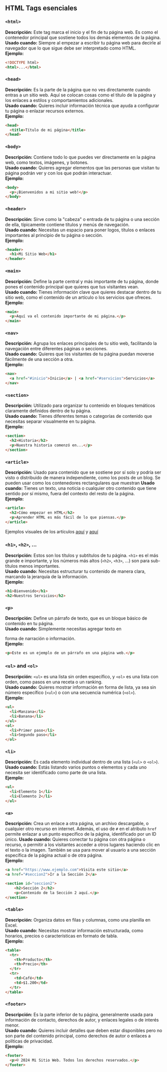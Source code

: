 ## HTML Tags esenciales

### `<html>`
**Descripción:** Este tag marca el inicio y el fin de tu página web. Es como el contenedor principal que sostiene todos los demás elementos de la página.  
**Usado cuando:** Siempre al empezar a escribir tu página web para decirle al navegador que lo que sigue debe ser interpretado como HTML.  
**Ejemplo:**  
```html
<!DOCTYPE html>
<html>...</html>
```

### `<head>`
**Descripción:** Es la parte de la página que no ves directamente cuando entras a un sitio web. Aquí se colocan cosas como el título de la página y los enlaces a estilos y comportamientos adicionales.  
**Usado cuando:** Quieres incluir información técnica que ayuda a configurar tu página o enlazar recursos externos.  
**Ejemplo:**  
```html
<head>
  <title>Título de mi página</title>
</head>
```

### `<body>`
**Descripción:** Contiene todo lo que puedes ver directamente en la página web, como textos, imágenes, y botones.  
**Usado cuando:** Quieres agregar elementos que las personas que visitan tu página podrán ver y con los que podrán interactuar.  
**Ejemplo:**  
```html
<body>
  <p>¡Bienvenidos a mi sitio web!</p>
</body>
```

### `<header>`
**Descripción:** Sirve como la "cabeza" o entrada de tu página o una sección de ella, típicamente contiene títulos y menús de navegación.  
**Usado cuando:** Necesitas un espacio para poner logos, títulos o enlaces importantes al principio de tu página o sección.  
**Ejemplo:**  
```html
<header>
  <h1>Mi Sitio Web</h1>
</header>
```

### `<main>`
**Descripción:** Define la parte central y más importante de tu página, donde pones el contenido principal que quieres que tus visitantes vean.  
**Usado cuando:** Tienes información clave que quieres destacar dentro de tu sitio web, como el contenido de un artículo o los servicios que ofreces.  
**Ejemplo:**  
```html
<main>
  <p>Aquí va el contenido importante de mi página.</p>
</main>
```

### `<nav>`
**Descripción:** Agrupa los enlaces principales de tu sitio web, facilitando la navegación entre diferentes páginas o secciones.  
**Usado cuando:** Quieres que los visitantes de tu página puedan moverse fácilmente de una sección a otra.  
**Ejemplo:**  
```html
<nav>
  <a href="#inicio">Inicio</a> | <a href="#servicios">Servicios</a>
</nav>
```

### `<section>`
**Descripción:** Utilizado para organizar tu contenido en bloques temáticos claramente definidos dentro de tu página.  
**Usado cuando:** Tienes diferentes temas o categorías de contenido que necesitas separar visualmente en tu página.  
**Ejemplo:**  
```html
<section>
  <h2>Historia</h2>
  <p>Nuestra historia comenzó en...</p>
</section>
```

### `<article>`
**Descripción:** Usado para contenido que se sostiene por sí solo y podría ser visto o distribuido de manera independiente, como los posts de un blog. Se pueden usar como los contenedores rectangulares que muestran 
**Usado cuando:** Tienes un texto, una noticia o cualquier otro contenido que tiene sentido por sí mismo, fuera del contexto del resto de la página.  
**Ejemplo:**  
```html
<article>
  <h2>Cómo empezar en HTML</h2>
  <p>Aprender HTML es más fácil de lo que piensas.</p>
</article>
```
Ejemplos visuales de los artículos <a href="https://html5doctor.com/the-article-element/" target="_blank">aquí<a> y <a href="https://developer.mozilla.org/en-US/docs/Web/HTML/Element/article" target="_blank">aquí<a>

### `<h1>`, `<h2>`, ...
**Descripción:** Estos son los títulos y subtítulos de tu página. `<h1>` es el más grande e importante, y los números más altos (`<h2>`, `<h3>`, ...) son para sub-títulos menos importantes.  
**Usado cuando:** Necesitas estructurar tu contenido de manera clara, marcando la jerarquía de la información.  
**Ejemplo:**  
```html
<h1>Bienvenido</h1>
<h2>Nuestros Servicios</h2>
```

### `<p>`
**Descripción:** Define un párrafo de texto, que es un bloque básico de contenido en tu página.  
**Usado cuando:** Simplemente necesitas agregar texto en

 forma de narración o información.  
**Ejemplo:**  
```html
<p>Este es un ejemplo de un párrafo en una página web.</p>
```

### `<ul>` and `<ol>`
**Descripción:** `<ul>` es una lista sin orden específico, y `<ol>` es una lista con orden, como pasos en una receta o un ranking.  
**Usado cuando:** Quieres mostrar información en forma de lista, ya sea sin número específico (`<ul>`) o con una secuencia numérica (`<ol>`).  
**Ejemplo:**  
```html
<ul>
  <li>Manzana</li>
  <li>Banana</li>
</ul>
<ol>
  <li>Primer paso</li>
  <li>Segundo paso</li>
</ol>
```

### `<li>`
**Descripción:** Es cada elemento individual dentro de una lista (`<ul>` o `<ol>`).  
**Usado cuando:** Estás listando varios puntos o elementos y cada uno necesita ser identificado como parte de una lista.  
**Ejemplo:**  
```html
<ul>
  <li>Elemento 1</li>
  <li>Elemento 2</li>
</ul>
```

### `<a>`
**Descripción:** Crea un enlace a otra página, un archivo descargable, o cualquier otro recurso en internet. Además, el uso de `#` en el atributo `href` permite enlazar a un punto específico de la página, identificado por un ID único.
**Usado cuando:** Quieres conectar tu página con otra página o recurso, o permitir a los visitantes acceder a otros lugares haciendo clic en el texto o la imagen. También se usa para mover al usuario a una sección específica de la página actual o de otra página.  
**Ejemplo:**  
```html
<a href="https://www.ejemplo.com">Visita este sitio</a>
<a href="#seccion2">Ir a la Sección 2</a>

<section id="seccion2">
    <h2>Sección 2</h2>
    <p>Contenido de la Sección 2 aquí.</p>
</section>
```

### `<table>`
**Descripción:** Organiza datos en filas y columnas, como una planilla en Excel.  
**Usado cuando:** Necesitas mostrar información estructurada, como horarios, precios o características en formato de tabla.  
**Ejemplo:**  
```html
<table>
  <tr>
    <th>Producto</th>
    <th>Precio</th>
  </tr>
  <tr>
    <td>Café</td>
    <td>$1.200</td>
  </tr>
</table>
```

### `<footer>`
**Descripción:** Es la parte inferior de tu página, generalmente usada para información de contacto, derechos de autor, y enlaces legales o de interés menor.  
**Usado cuando:** Quieres incluir detalles que deben estar disponibles pero no son parte del contenido principal, como derechos de autor o enlaces a políticas de privacidad.  
**Ejemplo:**  
```html
<footer>
  <p>© 2024 Mi Sitio Web. Todos los derechos reservados.</p>
</footer>
```
